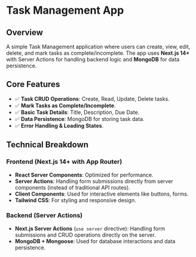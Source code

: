 # Task Management App

## Overview
A simple Task Management application where users can create, view, edit, delete, and mark tasks as complete/incomplete. The app uses **Next.js 14+** with Server Actions for handling backend logic and **MongoDB** for data persistence.

## Core Features
- ✅ **Task CRUD Operations**: Create, Read, Update, Delete tasks.
- ✅ **Mark Tasks as Complete/Incomplete**.
- ✅ **Basic Task Details**: Title, Description, Due Date.
- ✅ **Data Persistence**: MongoDB for storing task data.
- ✅ **Error Handling & Loading States**.

## Technical Breakdown

### Frontend (Next.js 14+ with App Router)
- **React Server Components**: Optimized for performance.
- **Server Actions**: Handling form submissions directly from server components (instead of traditional API routes).
- **Client Components**: Used for interactive elements like buttons, forms.
- **Tailwind CSS**: For styling and responsive design.

### Backend (Server Actions)
- **Next.js Server Actions** (`use server` directive): Handling form submissions and CRUD operations directly on the server.
- **MongoDB + Mongoose**: Used for database interactions and data persistence.
